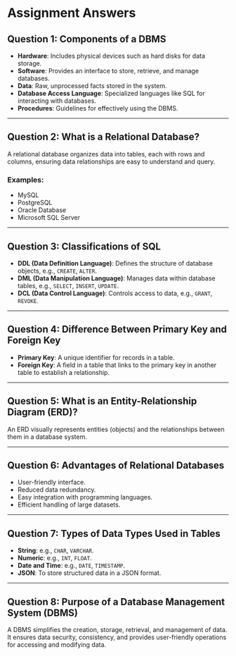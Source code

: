 # **Assignment Answers**

## **Question 1: Components of a DBMS**
- **Hardware**: Includes physical devices such as hard disks for data storage.
- **Software**: Provides an interface to store, retrieve, and manage databases.
- **Data**: Raw, unprocessed facts stored in the system.
- **Database Access Language**: Specialized languages like SQL for interacting with databases.
- **Procedures**: Guidelines for effectively using the DBMS.

---

## **Question 2: What is a Relational Database?**
A relational database organizes data into tables, each with rows and columns, ensuring data relationships are easy to understand and query.

### **Examples**:
- MySQL
- PostgreSQL
- Oracle Database
- Microsoft SQL Server

---

## **Question 3: Classifications of SQL**
- **DDL (Data Definition Language)**: Defines the structure of database objects, e.g., `CREATE`, `ALTER`.
- **DML (Data Manipulation Language)**: Manages data within database tables, e.g., `SELECT`, `INSERT`, `UPDATE`.
- **DCL (Data Control Language)**: Controls access to data, e.g., `GRANT`, `REVOKE`.

---

## **Question 4: Difference Between Primary Key and Foreign Key**
- **Primary Key**: A unique identifier for records in a table.
- **Foreign Key**: A field in a table that links to the primary key in another table to establish a relationship.

---

## **Question 5: What is an Entity-Relationship Diagram (ERD)?**
An ERD visually represents entities (objects) and the relationships between them in a database system.

---

## **Question 6: Advantages of Relational Databases**
- User-friendly interface.
- Reduced data redundancy.
- Easy integration with programming languages.
- Efficient handling of large datasets.

---

## **Question 7: Types of Data Types Used in Tables**
- **String**: e.g., `CHAR`, `VARCHAR`.
- **Numeric**: e.g., `INT`, `FLOAT`.
- **Date and Time**: e.g., `DATE`, `TIMESTAMP`.
- **JSON**: To store structured data in a JSON format.

---

## **Question 8: Purpose of a Database Management System (DBMS)**
A DBMS simplifies the creation, storage, retrieval, and management of data. It ensures data security, consistency, and provides user-friendly operations for accessing and modifying data.
